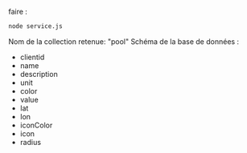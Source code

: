 faire :
```bash
node service.js
```

Nom de la collection retenue: "pool"
Schéma de la base de données :
- clientid
- name 
- description
- unit
- color
- value
- lat
- lon
- iconColor
- icon
- radius